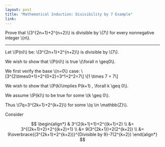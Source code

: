 ```yaml
---
layout: post
title: "Mathematical Induction: Divisibility by 7 Example"
link:
---
```


Prove that \\(3^{2n+1}+2^{n+2}\\) is divisible by \\(7\\) for every nonnegative integer \\(n\\).

<hr>

Let \\(P(n)\\) be: \\(3^{2n+1}+2^{n+2}\\) is divisible by \\(7\\).

We wish to show that \\(P(n)\\) is true \\(\forall n \geq0\\).

We first verify the base \\(n=0\\) case:
\\[3^{2\times0+1}+2^{0+2}=3^1+2^2=7\\]
\\[1 \times 7 = 7\\]

We wish to show that \\(P(k)\implies P(k+1) \, \forall k \geq 0\\).

We assume \\(P(k)\\) to be true for some \\(k \geq 0\\).

Thus \\(7q=3^{2k+1}+2^{k+2}\\) for some \\(q \in \mathbb{Z}\\).

Consider

$$
\begin{align*}
& 3^{2(k+1)+1}+2^{(k+1)+2} \\
&= 3^{(2k+1)+2}+2^{(k+2)+1} \\
&= 9(3^{2k+1})+2(2^{k+2}) \\
&= 9\overbrace{(3^{2k+1}+2^{k+2})}^{Divisible by 9}-7(2^{k+2})
\end{align*}
$$
